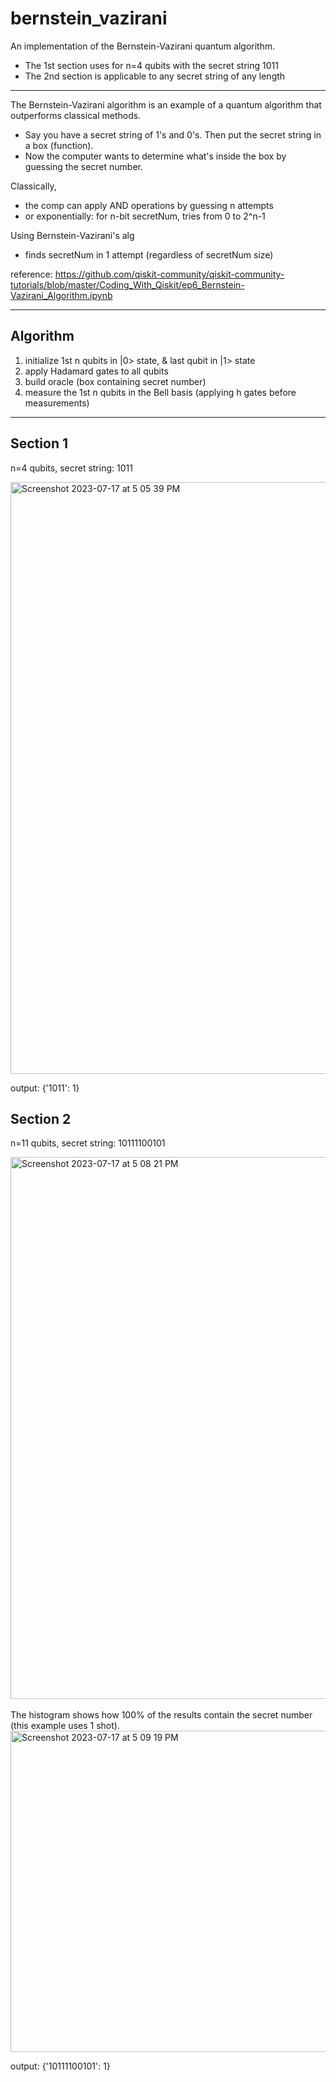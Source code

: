 # bernstein_vazirani

An implementation of the Bernstein-Vazirani quantum algorithm.
- The 1st section uses for n=4 qubits with the secret string 1011
- The 2nd section is applicable to any secret string of any length
***
The Bernstein-Vazirani algorithm is an example of a quantum algorithm that outperforms classical methods.
- Say you have a secret string of 1's and 0's. Then put the secret string in a box (function).
- Now the computer wants to determine what's inside the box by guessing the secret number.

Classically, 
- the comp can apply AND operations by guessing n attempts
- or exponentially: for n-bit secretNum, tries from 0 to 2^n-1

Using Bernstein-Vazirani's alg
- finds secretNum in 1 attempt (regardless of secretNum size)

reference: https://github.com/qiskit-community/qiskit-community-tutorials/blob/master/Coding_With_Qiskit/ep6_Bernstein-Vazirani_Algorithm.ipynb

***
## Algorithm

1. initialize 1st n qubits in |0> state, & last qubit in |1> state
2. apply Hadamard gates to all qubits
3. build oracle (box containing secret number)
4. measure the 1st n qubits in the Bell basis (applying h gates before measurements)
***

## Section 1
n=4 qubits, secret string: 1011

<img width="947" alt="Screenshot 2023-07-17 at 5 05 39 PM" src="https://github.com/jaszmine/bernstein_vazirani/assets/52623824/789c100e-d150-4455-b7e9-443d45b5f716">

output: {'1011': 1}

## Section 2
n=11 qubits, secret string: 10111100101

<img width="867" alt="Screenshot 2023-07-17 at 5 08 21 PM" src="https://github.com/jaszmine/bernstein_vazirani/assets/52623824/c6fda9c9-da3d-46f9-ba2e-9eefd012cc1a">

<br>
<br>
The histogram shows how 100% of the results contain the secret number (this example uses 1 shot).
<img width="514" alt="Screenshot 2023-07-17 at 5 09 19 PM" src="https://github.com/jaszmine/bernstein_vazirani/assets/52623824/cafbd288-1b23-4aae-86de-e1206389fb6f">

output: {'10111100101': 1}

